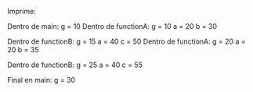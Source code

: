 Imprime:

Dentro de main:
 g = 10
Dentro de functionA:
 g = 10
 a = 20
 b = 30

Dentro de functionB:
 g = 15
 a = 40
 c = 50
Dentro de functionA:
 g = 20
 a = 20
 b = 35

Dentro de functionB:
 g = 25
 a = 40
 c = 55

Final en main:
 g = 30
